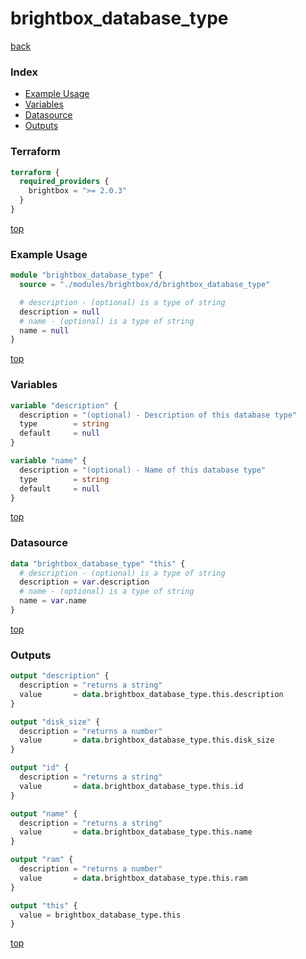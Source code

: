 # brightbox_database_type

[back](../brightbox.md)

### Index

- [Example Usage](#example-usage)
- [Variables](#variables)
- [Datasource](#datasource)
- [Outputs](#outputs)

### Terraform

```terraform
terraform {
  required_providers {
    brightbox = ">= 2.0.3"
  }
}
```

[top](#index)

### Example Usage

```terraform
module "brightbox_database_type" {
  source = "./modules/brightbox/d/brightbox_database_type"

  # description - (optional) is a type of string
  description = null
  # name - (optional) is a type of string
  name = null
}
```

[top](#index)

### Variables

```terraform
variable "description" {
  description = "(optional) - Description of this database type"
  type        = string
  default     = null
}

variable "name" {
  description = "(optional) - Name of this database type"
  type        = string
  default     = null
}
```

[top](#index)

### Datasource

```terraform
data "brightbox_database_type" "this" {
  # description - (optional) is a type of string
  description = var.description
  # name - (optional) is a type of string
  name = var.name
}
```

[top](#index)

### Outputs

```terraform
output "description" {
  description = "returns a string"
  value       = data.brightbox_database_type.this.description
}

output "disk_size" {
  description = "returns a number"
  value       = data.brightbox_database_type.this.disk_size
}

output "id" {
  description = "returns a string"
  value       = data.brightbox_database_type.this.id
}

output "name" {
  description = "returns a string"
  value       = data.brightbox_database_type.this.name
}

output "ram" {
  description = "returns a number"
  value       = data.brightbox_database_type.this.ram
}

output "this" {
  value = brightbox_database_type.this
}
```

[top](#index)